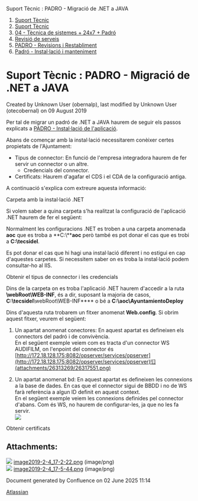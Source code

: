Suport Tècnic : PADRO - Migració de .NET a JAVA  

1.  [Suport Tècnic](index.html)
2.  [Suport Tècnic](13893782.html)
3.  [04 - Tècnica de sistemes + 24x7 + Padró](26313202.html)
4.  [Revisió de serveis](36340340.html)
5.  [PADRO - Revisions i Restabliment](PADRO---Revisions-i-Restabliment_118554712.html)
6.  [Padró - Instal·lació i manteniment](26313622.html)

Suport Tècnic : PADRO - Migració de .NET a JAVA
===============================================

Created by Unknown User (obernalp), last modified by Unknown User (otecobernal) on 09 August 2019

Per tal de migrar un padró de .NET a JAVA haurem de seguir els passos explicats a [PADRO - Instal·lació de l'aplicació](26313260.html).

Abans de començar amb la instal·lació necessitarem conèixer certes propietats de l'Ajuntament:

*   Tipus de connector: En funció de l'empresa integradora haurem de fer servir un connector o un altre.
    *   Credencials del connector.
*   Certificats: Haurem d'agafar el CDS i el CDA de la configuració antiga.  
      
    

A continuació s'explica com extreure aquesta informació:

Carpeta amb la instal·lació .NET

Si volem saber a quina carpeta s'ha realitzat la configuració de l'aplicació .NET haurem de fer el següent:

Normalment les configuracions .NET es troben a una carpeta anomenada **aoc** que es troba a **C:\\****aoc** però també es pot donar el cas que es trobi a **C:\\tecsidel**.

Es pot donar el cas que hi hagi una instal·lació diferent i no estigui en cap d'aquestes carpetes. Si necessitem saber on es troba la instal·lació podem consultar-ho al IIS.

Obtenir el tipus de connector i les credencials

Dins de la carpeta on es troba l'aplicació .NET haurem d'accedir a la ruta **\\webRoot\\WEB-INF**, és a dir, suposant la majoria de casos, **C:\\tecsidel**\\webRoot\\WEB-INF**** o bé a ****C:\\aoc\\AyuntamientoDeploy****

Dins d'aquesta ruta trobarem un fitxer anomenat **Web.config**. Si obrim aquest fitxer, veurem el següent:

1.  Un apartat anomenat conectores: En aquest apartat es defineixen els connectors del padró i de convivència.  
    En el següent exemple veiem com es tracta d'un connector WS AUDIFILM, on l'enpoint del connector és [http://172.18.128.175:8082/opserver/services/opserver](http://172.18.128.175:8082/opserver/services/opserver)![](attachments/26313269/26317551.png)  
      
    
2.  Un apartat anomenat bd: En aquest apartat es defineixen les connexions a la base de dades. En cas que el connector sigui de BBDD i no de WS farà referència a algun ID definit en aquest context.  
    En el següent exemple veiem les connexions definides pel connector d'abans. Com és WS, no haurem de configurar-les, ja que no les fa servir.  
    ![](attachments/26313269/26317556.png)

  

  

Obtenir certificats

  

Attachments:
------------

![](images/icons/bullet_blue.gif) [image2019-2-4\_17-2-22.png](attachments/26313269/26317551.png) (image/png)  
![](images/icons/bullet_blue.gif) [image2019-2-4\_17-5-44.png](attachments/26313269/26317556.png) (image/png)  

Document generated by Confluence on 02 June 2025 11:14

[Atlassian](http://www.atlassian.com/)